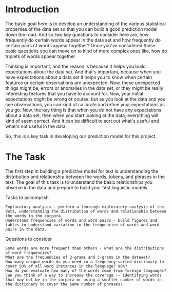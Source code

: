 # Introduction

The basic goal here is to develop an understanding of the various
 statistical properties of the data set so
 that you can build a good prediction model down the road.
 And so two key questions to consider here are, how frequently do certain words
 appear in the data set and how frequently do certain pairs of words appear together?
 Once you've considered these basic questions you can move on to kind of
 more complex ones like, how do triplets of words appear together

Thinking is important, and the reason is because it helps you build expectations about the data set. And that's important, because when you have expectations about a data set it helps you to know when certain features or certain observations are unexpected. Now, these unexpected things might be, errors or anomalies in the data set, or they might be really interesting features that you have to account for. Now, your initial expectations might be wrong of course, but  as you look at the data and you see observations, you can kind of calibrate and refine your expectations as you go. Now, the key thing is that when you do not have any expectations about a data set, then when you start looking at the data, everything will kind of seem correct. And it can be difficult to sort out what's useful and what's not useful in the data.

So, this is a key task in developing our prediction model for this project.

# The Task

The first step in building a predictive model for text is understanding the distribution and relationship between the words, tokens, and phrases in the text. The goal of this task is to understand the basic relationships you observe in the data and prepare to build your first linguistic models.

Tasks to accomplish

    Exploratory analysis - perform a thorough exploratory analysis of the data, understanding the distribution of words and relationship between the words in the corpora.
    Understand frequencies of words and word pairs - build figures and tables to understand variation in the frequencies of words and word pairs in the data.

Questions to consider

    Some words are more frequent than others - what are the distributions of word frequencies?
    What are the frequencies of 2-grams and 3-grams in the dataset?
    How many unique words do you need in a frequency sorted dictionary to cover 50% of all word instances in the language? 90%?
    How do you evaluate how many of the words come from foreign languages?
    Can you think of a way to increase the coverage -- identifying words that may not be in the corpora or using a smaller number of words in the dictionary to cover the same number of phrases?